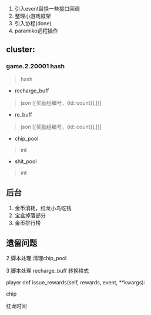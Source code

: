 1. 引入event替换一些接口回调
2. 整理小游戏框架
3. 引入协程(done)
4. paramiko远程操作

## cluster:

### game.2.20001  hash
>hash

* recharge_buff
>json [[奖励组编号，{id: count}],[]]

* re_buff
>json [[奖励组编号，{id: count}],[]]

* chip_pool
>int

* shit_pool
>int


## 后台
1. 金币消耗，红龙小鸟吃钱
2. 宝盒掉落部分
3. 金币排行榜


## 遗留问题

2 脚本处理 清理chip_pool

3 脚本处理 recharge_buff 转换格式

player   def issue_rewards(self, rewards, event, **kwargs):

chip

红龙时间
